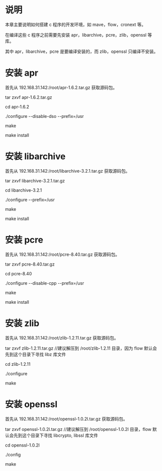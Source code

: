 # 说明

本章主要说明如何搭建 c 程序的开发环境，如 mave，flow，cronext 等。

在编译这些 c 程序之前需要先安装 apr，libarchive，pcre，zlib，openssl 等库。

其中 apr，libarchive，pcre 是要编译安装的，而 zlib，openssl 只编译不安装。

# 安装 apr

首先从 192.168.31.142:/root/apr-1.6.2.tar.gz 获取源码包。

tar zxvf apr-1.6.2.tar.gz

cd  apr-1.6.2

./configure --disable-dso --prefix=/usr

make

make install

# 安装 libarchive

首先从 192.168.31.142:/root/libarchive-3.2.1.tar.gz 获取源码包。

tar zxvf libarchive-3.2.1.tar.gz

cd  libarchive-3.2.1

./configure --prefix=/usr

make

make install

# 安装 pcre

首先从 192.168.31.142:/root/pcre-8.40.tar.gz 获取源码包。

tar zxvf pcre-8.40.tar.gz

cd  pcre-8.40

./configure --disable-cpp --prefix=/usr

make

make install

# 安装 zlib

首先从 192.168.31.142:/root/zlib-1.2.11.tar.gz 获取源码包。

tar zxvf zlib-1.2.11.tar.gz     //建议解压到 /root/zlib-1.2.11 目录，因为 flow 默认会先到这个目录下寻找 libz 库文件

cd  zlib-1.2.11

./configure

make

# 安装 openssl

首先从 192.168.31.142:/root/openssl-1.0.2l.tar.gz 获取源码包。

tar zxvf openssl-1.0.2l.tar.gz    //建议解压到 /root/openssl-1.0.2l 目录，flow 默认会先到这个目录下寻找 libcrypto, libssl 库文件

cd  openssl-1.0.2l

./config

make

